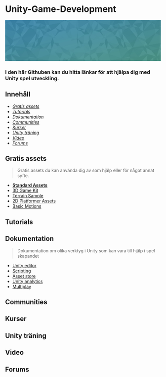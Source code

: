 Unity-Game-Development
======================

![Header](header.jpg)

### I den här Githuben kan du hitta länkar för att hjälpa dig med Unity spel utveckling.

## Innehåll

* *[Gratis assets](#gratis-assets)*
* *[Tutorials](#tutorials)*
* *[Dokumentation](#dokumentation)*
* *[Communities](#communities)*
* *[Kurser](#kurser)*
* *[Unity träning](#unity-träning)*
* *[Video](#video)*
* *[Forums](#forums)*

## Gratis assets

>Gratis assets du kan använda dig av som hjälp eller för något annat syfte.
* **[Standard Assets](https://assetstore.unity.com/packages/essentials/asset-packs/standard-assets-for-unity-2018-4-32351)**
* [3D Game Kit](https://assetstore.unity.com/packages/templates/tutorials/3d-game-kit-115747)
* [Terrain Sample](https://assetstore.unity.com/packages/3d/environments/landscapes/terrain-sample-asset-pack-145808)
* [2D Platformer Assets](https://assetstore.unity.com/packages/2d/environments/free-platform-game-assets-85838)
* [Basic Motions](https://assetstore.unity.com/packages/3d/animations/basic-motions-free-154271)

## Tutorials

## Dokumentation

>Dokumentation om olika verktyg i Unity som kan vara till hjälp i spel skapandet
 * [Unity editor](https://docs.unity3d.com/Manual/index.html)
 * [Scripting](https://docs.unity3d.com/ScriptReference/index.html)
 * [Asset store](https://docs.unity3d.com/Manual/AssetStore.html)
 * [Unity analytics](https://docs.unity.com/analytics/UnityAnalytics.html)
 * [Multiplay](https://docs.unity.com/multiplay/shared/welcome-to-multiplay.html)


## Communities

## Kurser

## Unity träning

## Video

## Forums
